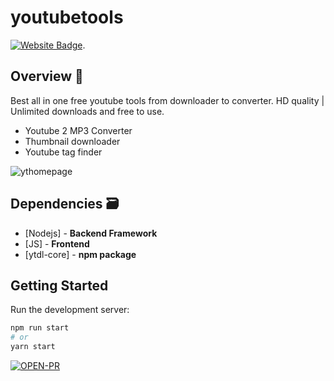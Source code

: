 # youtubetools


[![Website Badge](https://img.shields.io/badge/Visit-Now-green?style=for-the-badge&logo=vercel)](https://youtubetools.herokuapp.com).

## Overview 👀

Best all in one free youtube tools from downloader to converter. 
HD quality | Unlimited downloads and free to use.


- Youtube 2 MP3 Converter
- Thumbnail downloader
- Youtube tag finder

![ythomepage](https://user-images.githubusercontent.com/6918020/147544527-d128e56d-38d6-4e2b-833c-bb5908e050fd.png)

## Dependencies 🗃

- [Nodejs] - **Backend Framework**
- [JS] - **Frontend**
- [ytdl-core] - **npm package**

## Getting Started

Run the development server:

```bash
npm run start
# or
yarn start
```

[![OPEN-PR](https://img.shields.io/badge/Open%20For-PR-orange?style=for-the-badge&logo=github)](https://github.com/enggsuraj/testimonailapi/)

